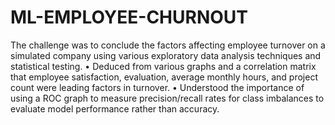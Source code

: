 # ML-EMPLOYEE-CHURNOUT
The challenge was to conclude the factors affecting employee turnover on a simulated company using various exploratory data analysis techniques and statistical testing. • Deduced from various graphs and a correlation matrix that employee satisfaction, evaluation, average monthly hours, and project count were leading factors in turnover. • Understood the importance of using a ROC graph to measure precision/recall rates for class imbalances to evaluate model performance rather than accuracy.
